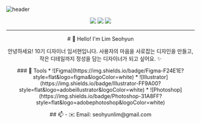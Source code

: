 ![header](https://capsule-render.vercel.app/api?type=soft&color=fde68a&text=Lim%20Seohyun%0A%20UXUI%20Designer&fontColor=5c4033&fontSize=40&height=200)


<p align="center">
  <img src="https://img.shields.io/badge/Role-UXUI%20Designer-facc15?style=flat-square&logo=figma&logoColor=000000"/>
  <img src="https://img.shields.io/badge/Love-Warm%20Colors-fde68a?style=flat-square&logoColor=000000"/>
  <img src="https://img.shields.io/badge/I%20love-Design%20-eab308?style=flat-square"/>
</p>

---

<p align="center">
# 🍯 Hello! I'm Lim Seohyun
  </p>
  
<p align="center">
안녕하세요! 10기 디자이너 임서현입니다.
사용자의 마음을 사로잡는 디자인을 만들고,  
작은 디테일까지 정성을 담는 디자이너가 되고 싶어요. ✨
</p>

<p align="center">
### 🎨 Tools 
* ![Figma](https://img.shields.io/badge/Figma-F24E1E?style=flat&logo=figma&logoColor=white)
* ![Illustrator](https://img.shields.io/badge/Illustrator-FF9A00?style=flat&logo=adobeillustrator&logoColor=white)
* ![Photoshop](https://img.shields.io/badge/Photoshop-31A8FF?style=flat&logo=adobephotoshop&logoColor=white)
</p>
<p align="center">
## 📫 
- ✉️ Email: seohyunlim@gmail.com
</p>
